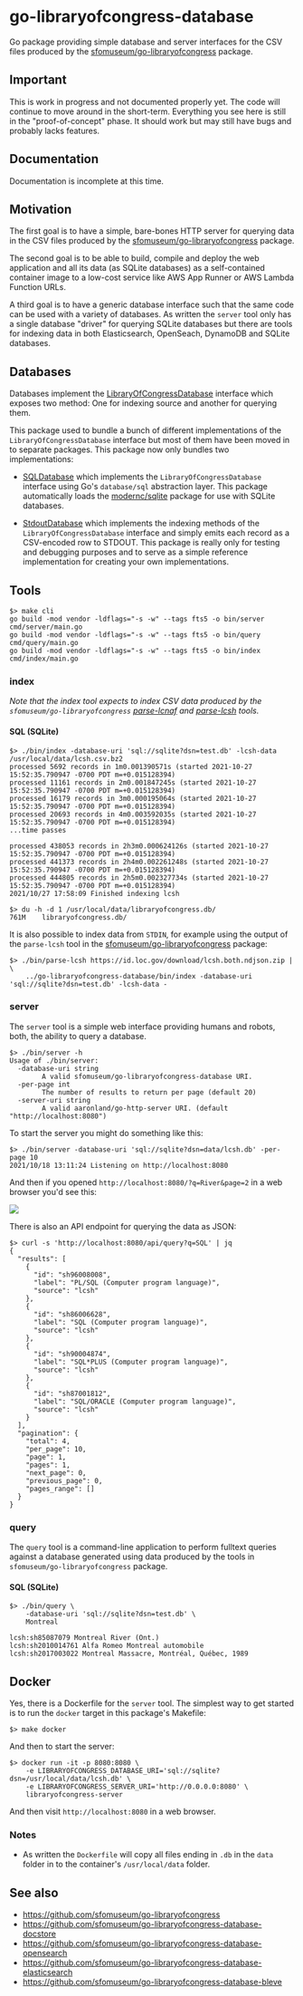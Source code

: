 # go-libraryofcongress-database

Go package providing simple database and server interfaces for the CSV files produced by the [sfomuseum/go-libraryofcongress](https://github.com/sfomuseum/go-libraryofcongress) package.

## Important

This is work in progress and not documented properly yet. The code will continue to move around in the short-term. Everything you see here is still in the "proof-of-concept" phase. It should work but may still have bugs and probably lacks features.

## Documentation

Documentation is incomplete at this time.

## Motivation

The first goal is to have a simple, bare-bones HTTP server for querying data in the CSV files produced by the [sfomuseum/go-libraryofcongress](https://github.com/sfomuseum/go-libraryofcongress) package.

The second goal is to be able to build, compile and deploy the web application and all its data (as SQLite databases) as a self-contained container image to a low-cost service like AWS App Runner or AWS Lambda Function URLs.

A third goal is to have a generic database interface such that the same code can be used with a variety of databases. As written the `server` tool only has a single database "driver" for querying SQLite databases but there are tools for indexing data in both Elasticsearch, OpenSeach, DynamoDB and SQLite databases.

## Databases

Databases implement the [LibraryOfCongressDatabase](LibraryOfCongressDatabase) interface which exposes two method: One for indexing source and another for querying them.

This package used to bundle a bunch of different implementations of the `LibraryOfCongressDatabase` interface but most of them have been moved in to separate packages. This package now only bundles two implementations:

* [SQLDatabase](sql/database.go) which implements the `LibraryOfCongressDatabase` interface using Go's `database/sql` abstraction layer. This package automatically loads the [modernc/sqlite](https://pkg.go.dev/modernc.org/sqlite) package for use with SQLite databases.

* [StdoutDatabase](stdout/database.go) which implements the indexing methods of the `LibraryOfCongressDatabase` interface and simply emits each record as a CSV-encoded row to STDOUT. This package is really only for testing and debugging purposes and to serve as a simple reference implementation for creating your own implementations.

## Tools

```
$> make cli
go build -mod vendor -ldflags="-s -w" --tags fts5 -o bin/server cmd/server/main.go
go build -mod vendor -ldflags="-s -w" --tags fts5 -o bin/query cmd/query/main.go
go build -mod vendor -ldflags="-s -w" --tags fts5 -o bin/index cmd/index/main.go
```

### index

_Note that the index tool expects to index CSV data produced by the `sfomuseum/go-libraryofcongress` [parse-lcnaf](https://github.com/sfomuseum/go-libraryofcongress#parse-lcnaf) and [parse-lcsh](https://github.com/sfomuseum/go-libraryofcongress#parse-lcsh) tools._

#### SQL (SQLite)

```
$> ./bin/index -database-uri 'sql://sqlite?dsn=test.db' -lcsh-data /usr/local/data/lcsh.csv.bz2
processed 5692 records in 1m0.001390571s (started 2021-10-27 15:52:35.790947 -0700 PDT m=+0.015128394)
processed 11161 records in 2m0.001847245s (started 2021-10-27 15:52:35.790947 -0700 PDT m=+0.015128394)
processed 16179 records in 3m0.000195064s (started 2021-10-27 15:52:35.790947 -0700 PDT m=+0.015128394)
processed 20693 records in 4m0.003592035s (started 2021-10-27 15:52:35.790947 -0700 PDT m=+0.015128394)
...time passes

processed 438053 records in 2h3m0.000624126s (started 2021-10-27 15:52:35.790947 -0700 PDT m=+0.015128394)
processed 441373 records in 2h4m0.002261248s (started 2021-10-27 15:52:35.790947 -0700 PDT m=+0.015128394)
processed 444805 records in 2h5m0.002327734s (started 2021-10-27 15:52:35.790947 -0700 PDT m=+0.015128394)
2021/10/27 17:58:09 Finished indexing lcsh

$> du -h -d 1 /usr/local/data/libraryofcongress.db/
761M	libraryofcongress.db/
```

It is also possible to index data from `STDIN`, for example using the output of the `parse-lcsh` tool in the [sfomuseum/go-libraryofcongress](https://github.com/sfomuseum/go-libraryofcongress#parse-lcsh) package:

```
$> ./bin/parse-lcsh https://id.loc.gov/download/lcsh.both.ndjson.zip | \
	../go-libraryofcongress-database/bin/index -database-uri 'sql://sqlite?dsn=test.db' -lcsh-data -
```

### server

The `server` tool is a simple web interface providing humans and robots, both, the ability to query a database.

```
$> ./bin/server -h
Usage of ./bin/server:
  -database-uri string
    	A valid sfomuseum/go-libraryofcongress-database URI.
  -per-page int
    	The number of results to return per page (default 20)
  -server-uri string
    	A valid aaronland/go-http-server URI. (default "http://localhost:8080")
```

To start the server you might do something like this:

```
$> ./bin/server -database-uri 'sql://sqlite?dsn=data/lcsh.db' -per-page 10
2021/10/18 13:11:24 Listening on http://localhost:8080
```

And then if you opened `http://localhost:8080/?q=River&page=2` in a web browser you'd see this:

![](docs/images/www.png)

There is also an API endpoint for querying the data as JSON:

```
$> curl -s 'http://localhost:8080/api/query?q=SQL' | jq
{
  "results": [
    {
      "id": "sh96008008",
      "label": "PL/SQL (Computer program language)",
      "source": "lcsh"
    },
    {
      "id": "sh86006628",
      "label": "SQL (Computer program language)",
      "source": "lcsh"
    },
    {
      "id": "sh90004874",
      "label": "SQL*PLUS (Computer program language)",
      "source": "lcsh"
    },
    {
      "id": "sh87001812",
      "label": "SQL/ORACLE (Computer program language)",
      "source": "lcsh"
    }
  ],
  "pagination": {
    "total": 4,
    "per_page": 10,
    "page": 1,
    "pages": 1,
    "next_page": 0,
    "previous_page": 0,
    "pages_range": []
  }
}
```

### query

The `query` tool is a command-line application to perform fulltext queries against a database generated using data produced by the tools in `sfomuseum/go-libraryofcongress` package.

#### SQL (SQLite)

```
$> ./bin/query \
	-database-uri 'sql://sqlite?dsn=test.db' \
	Montreal
	
lcsh:sh85087079 Montreal River (Ont.)
lcsh:sh2010014761 Alfa Romeo Montreal automobile
lcsh:sh2017003022 Montreal Massacre, Montréal, Québec, 1989
```

## Docker

Yes, there is a Dockerfile for the `server` tool. The simplest way to get started is to run the `docker` target in this package's Makefile:

```
$> make docker
```

And then to start the server:

```
$> docker run -it -p 8080:8080 \
	-e LIBRARYOFCONGRESS_DATABASE_URI='sql://sqlite?dsn=/usr/local/data/lcsh.db' \
	-e LIBRARYOFCONGRESS_SERVER_URI='http://0.0.0.0:8080' \
	libraryofcongress-server
```

And then visit `http://localhost:8080` in a web browser.

### Notes

* As written the `Dockerfile` will copy all files ending in `.db` in the `data` folder in to the container's `/usr/local/data` folder.

## See also

* https://github.com/sfomuseum/go-libraryofcongress
* https://github.com/sfomuseum/go-libraryofcongress-database-docstore
* https://github.com/sfomuseum/go-libraryofcongress-database-opensearch
* https://github.com/sfomuseum/go-libraryofcongress-database-elasticsearch
* https://github.com/sfomuseum/go-libraryofcongress-database-bleve
